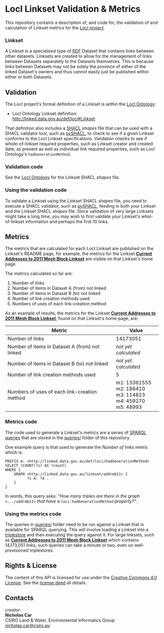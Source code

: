 # LocI Linkset Validation & Metrics

This repository contains a description of, and code for, the validation of and calculation of Linkset metrics for the [LocI project](http://locationindex.org/).

### Linkset
A Linkset is a specialised type of [RDF](https://www.w3.org/2001/sw/wiki/RDF) Dataset that contains links between other datasets. Linksets are created to allow for the management of links between Datasets separately to the Datasets themselves. This is because links between Datasets may not be solely the province of either of the linked Dataset's owners and thus cannot easily just be published within either or both Datasets.

## Validation

The LocI project's formal definition of a Linkset is within the [LocI Ontology](http://linked.data.gov.au/def/loci):

* LocI Ontology Linkset definition: <http://linked.data.gov.au/def/loci#Linkset>

That definition also includes a [SHACL](https://www.w3.org/TR/shacl/) *shapes* file that can be used with a SHACL validator tool, such as [pySHACL](https://pypi.org/project/pyshacl/), to check to see if a given Linkset conforms to the LocI Linkset specifications. Validation checks to see if whole-of-linkset required properties, such as Linkset creator and created date, as present as well as individual link required properties, such as LocI Ontology's `hadGenerationMethod`.

### Validation code
See the [LocI Ontology](http://linked.data.gov.au/def/loci) for the Linkset SHACL *shapes* file.

### Using the validation code
To validate a Linkset using the Linkset SHACL *shapes* file, you need to execute a SHACL validator, such as [pySHACL](https://pypi.org/project/pyshacl/), feeding in both your Linkset and the Linkset SHACL *shapes* file. Since validation of very large Linksets might take a long time, you may wish to first validate your Linkset's whol-of-linkset information and perhaps the first 10 links.


## Metrics
The metrics that are calculated for each LocI Linkset are published on the Linkset's README page, for example, the metrics for the Linkset **[Current Addresses to 2011 Mesh Block Linkset](https://github.com/CSIRO-enviro-informatics/addrmb11-linkset)** are visible on that Linkset's home page.

The metrics calculated so far are:

1. Number of links
2. Number of items in Dataset A (from) not linked
3. Number of items in Dataset B (to) not linked
4. Number of link creation methods used
5. Numbers of uses of each link-creation method

As an example of results, the metrics for the Linkset **[Current Addresses to 2011 Mesh Block Linkset](https://github.com/CSIRO-enviro-informatics/addrmb11-linkset)**, found on that Linkset's home page, are:

**Metric** | **Value**
-- | --
Number of links | 14173051
Number of items in Dataset A (from) not linked | *not yet calculated*
Number of items in Dataset B (to) not linked | *not yet calculated*
Number of link creation methods used | 5
Numbers of uses of each link-creation method | m1: 13361555<br />m2: 188410<br />m3: 114823<br />m4: 459270<br />m5: 48993


### Metrics code
The code used to generate a Linkset's metrics are a series of [SPARQL queries](https://www.w3.org/TR/sparql11-overview/) that are stored in the [queries/](queries/) folder of this repository.

One example query is that used to generate the *Number of links* metric which is:

```
PREFIX m: <http://linked.data.gov.au/def/loci/hadGenerationMethod>
SELECT (COUNT(?s) AS ?count)
WHERE {
    GRAPH <http://linked.data.gov.au/linkset/addrmb11> {
		  ?s m: ?m .
    }
}
```
In words, this query asks: *"How many triples are there in the graph `<.../addrmb11>` that have a `loci:hadGenerationMethod` property?"*.


### Using the metrics code
The queries in [queries/](queries/) folder need to be run against a Linkset that is available for SPARQL querying. This will involve loading a Linkset into a [triplestore](https://en.wikipedia.org/wiki/Triplestore) and then executing the query against it. For large linksets, such as **[Current Addresses to 2011 Mesh Block Linkset](https://github.com/CSIRO-enviro-informatics/addrmb11-linkset)** which contains 14,173,051 links, such queries can take a minute or two, even on well-provisioned triplestores.


## Rights & License
The content of this API is licensed for use under the [Creative Commons 4.0 License](https://creativecommons.org/licenses/by/4.0/). See the [license deed](LICENSE) all details.


## Contacts
*creator*:  
**Nicholas Car**  
CSIRO Land & Water, Environmental Informatics Group  
<nicholas.car@csiro.au>  

